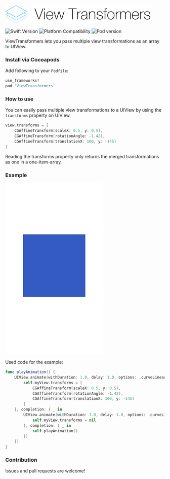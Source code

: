 ![alt text](https://github.com/truffls/view-transformers-ios/raw/master/readme-images/logo.png "View Transformers")

![Swift Version](https://img.shields.io/badge/swift-4.1-orange.svg "Swift 4.1")
![Platform Compatibility](https://img.shields.io/badge/platform-ios-lightgrey.svg "Platform iOS")
![Pod version](https://img.shields.io/badge/pod-v1.1.0-blue.svg "Pod version 1.1.0")

ViewTransformers lets you pass multiple view transformations as an array to UIView.


### Install via Cocoapods

Add following to your `Podfile`:

```ruby
use_frameworks!
pod 'ViewTransformers'
```

### How to use

You can easily pass multiple view transformations to a UIView by using the `transforms` property on UIView.

```swift
view.transforms = [
    CGAffineTransform(scaleX: 0.5, y: 0.5),
    CGAffineTransform(rotationAngle: -1.42),
    CGAffineTransform(translationX: 100, y: -145)
]
```

Reading the transforms property only returns the merged transformations as one in a one-item-array.


### Example

![alt text](https://github.com/truffls/view-transformers-ios/raw/master/readme-images/example.gif "Example")

Used code for the example:

```swift
func playAnimation() {
    UIView.animate(withDuration: 1.0, delay: 1.0, options: .curveLinear, animations: {
        self.myView.transforms = [
            CGAffineTransform(scaleX: 0.5, y: 0.5),
            CGAffineTransform(rotationAngle: -1.42),
            CGAffineTransform(translationX: 100, y: -145)
        ]
    }, completion: { _ in
        UIView.animate(withDuration: 1.0, delay: 1.0, options: .curveLinear, animations: {
            self.myView.transforms = nil
        }, completion: { _ in
            self.playAnimation()
        })
    })
}
```

### Contribution

Issues and pull requests are welcome!

